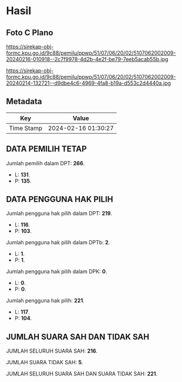 # Hasil

## Foto C Plano

https://sirekap-obj-formc.kpu.go.id/9c88/pemilu/ppwp/51/07/06/20/02/5107062002009-20240216-010918--2c7f9978-4d2b-4e2f-be79-7eeb5acab55b.jpg

https://sirekap-obj-formc.kpu.go.id/9c88/pemilu/ppwp/51/07/06/20/02/5107062002009-20240214-132721--d9dbe4c6-4969-4fa8-b19a-d553c2d4440a.jpg


## Metadata

| Key        | Value               |
| ---------- | ------------------- |
| Time Stamp | 2024-02-16 01:30:27 |


## DATA PEMILIH TETAP

Jumlah pemilih dalam DPT: **266**.
 * L: **131**.
 * P: **135**.

## DATA PENGGUNA HAK PILIH

Jumlah pengguna hak pilih dalam DPT: **219**.
 * L: **116**.
 * P: **103**.

Jumlah pengguna hak pilih dalam DPTb: **2**.
 * L: **1**.
 * P: **1**.

Jumlah pengguna hak pilih dalam DPK: **0**.
 * L: **0**.
 * P: **0**.

Jumlah pengguna hak pilih: **221**.
 * L: **117**.
 * P: **104**.

## JUMLAH SUARA SAH DAN TIDAK SAH

JUMLAH SELURUH SUARA SAH: **216**.

JUMLAH SUARA TIDAK SAH: **5**.

JUMLAH SELURUH SUARA SAH DAN SUARA TIDAK SAH: **221**.


